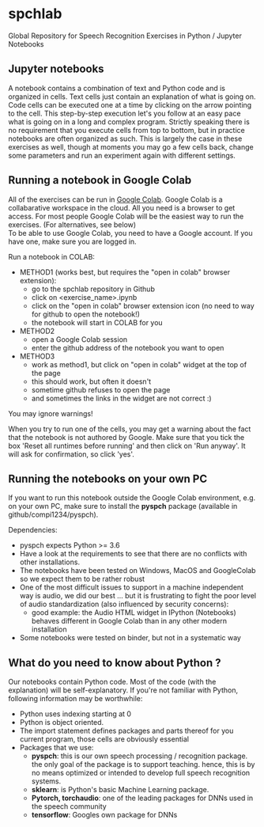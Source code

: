 # spchlab
Global Repository for Speech Recognition Exercises in Python / Jupyter Notebooks

## Jupyter notebooks
A notebook contains a combination of text and Python code and is organized in cells. Text cells just contain an explanation of what is going on. Code cells can be executed one at a time by clicking on the arrow pointing to the cell. This step-by-step execution let's you follow at an easy pace what is going on in a long and complex program. Strictly speaking there is no requirement that you execute cells from top to bottom, but in practice notebooks are often organized as such.  This is largely the case in these exercises as well, though at moments you may go a few cells back, change some parameters and run an experiment again with different settings.



## Running a notebook in Google Colab

All of the exercises can be run in [Google Colab](https://colab.research.google.com/).
Google Colab is a collabarative workspace in the cloud.   All you need is a browser to get access.  For most people Google Colab will be the easiest way to run the exercises.  (For alternatives, see below)   
To be able to use Google Colab, you need to have a Google account. If you have one, make sure you are logged in.

Run a notebook in COLAB:
* METHOD1 (works best, but requires the "open in colab" browser extension):
  - go to the spchlab repository in Github
  - click on <exercise_name>.ipynb
  - click on the "open in colab" browser extension icon  (no need to way for github to open the notebook!)
  - the notebook will start in COLAB for you
* METHOD2
  - open a Google Colab session
  - enter the github address of the notebook you want to open
* METHOD3
   - work as method1, but click on "open in colab" widget at the top of the page
   - this should work, but often it doesn't
    + sometime github refuses to open the page
    + and sometimes the links in the widget are not correct :)

You may ignore warnings!

When you try to run one of the cells, you may get a warning about the fact that the notebook is not authored by Google. Make sure that you tick the box 'Reset all runtimes before running' and then click on 'Run anyway'. It will ask for confirmation, so click 'yes'.

## Running the notebooks on your own PC

If you want to run this notebook outside the Google Colab environment, e.g. on your own PC,  make sure to install the **pyspch** package (available in github/compi1234/pyspch).  

Dependencies:
+ pyspch expects Python >= 3.6
+ Have a look at the requirements to see that there are no conflicts with other installations.
+ The notebooks have been tested on Windows, MacOS and GoogleColab so we expect them to be rather robust
+ One of the most difficult issues to support in a machine independent way is audio, we did our best ... but it is frustrating to fight the poor level of audio standardization (also influenced by security concerns):
  - good example: the Audio HTML widget in IPython (Notebooks) behaves different in Google Colab than in any other modern installation
+ Some notebooks were tested on binder, but not in a systematic way

## What do you need to know about Python ?

Our notebooks contain Python code. Most of the code (with the explanation) will be self-explanatory. If you're not familiar with Python, following information may be worthwhile:

* Python uses indexing starting at 0
* Python is object oriented.
* The import statement defines packages and parts thereof for you current program, those cells are obviously essential
* Packages that we use:
  + **pyspch**: this is our own speech processing / recognition package.  the only goal of the package is to support teaching.  hence, this is by no means optimized or intended to develop full speech recognition systems.
  + **sklearn**: is Python's basic Machine Learning package.
  + **Pytorch, torchaudio**: one of the leading packages for DNNs used in the speech community
  + **tensorflow**: Googles own package for DNNs
